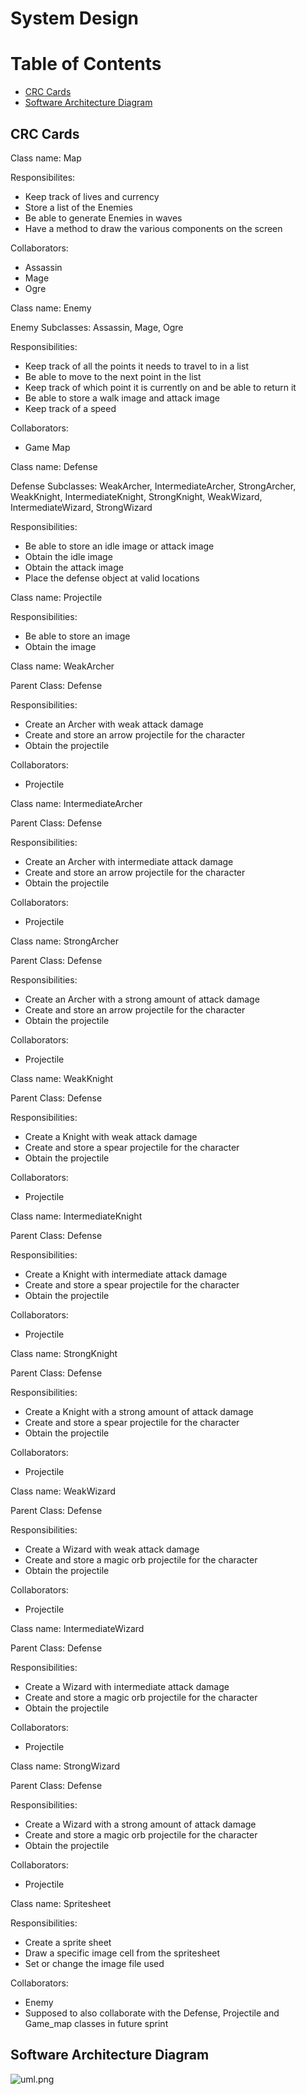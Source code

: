 # System Design 

# Table of Contents
  - [CRC Cards](#crc-cards)
  - [Software Architecture Diagram](#software-architecture-diagram)


## CRC Cards
Class name: Map

Responsibilites:
- Keep track of lives and currency
- Store a list of the Enemies
- Be able to generate Enemies in waves
- Have a method to draw the various components on the screen

Collaborators:
- Assassin
- Mage
- Ogre

Class name: Enemy

Enemy Subclasses: Assassin, Mage, Ogre

Responsibilities:
- Keep track of all the points it needs to travel to in a list
- Be able to move to the next point in the list
- Keep track of which point it is currently on and be able to return it
- Be able to store a walk image and attack image
- Keep track of a speed

Collaborators:
- Game Map

Class name: Defense

Defense Subclasses: WeakArcher, IntermediateArcher, StrongArcher, WeakKnight, IntermediateKnight, StrongKnight, WeakWizard, IntermediateWizard, StrongWizard

Responsibilities:
- Be able to store an idle image or attack image
- Obtain the idle image
- Obtain the attack image
- Place the defense object at valid locations

Class name: Projectile

Responsibilities:
- Be able to store an image
- Obtain the image

Class name: WeakArcher

Parent Class: Defense

Responsibilities:
- Create an Archer with weak attack damage
- Create and store an arrow projectile for the character
- Obtain the projectile

Collaborators:
- Projectile

Class name: IntermediateArcher

Parent Class: Defense

Responsibilities:
- Create an Archer with intermediate attack damage
- Create and store an arrow projectile for the character
- Obtain the projectile

Collaborators:
- Projectile

Class name: StrongArcher

Parent Class: Defense

Responsibilities:
- Create an Archer with a strong amount of attack damage
- Create and store an arrow projectile for the character
- Obtain the projectile

Collaborators:
- Projectile

Class name: WeakKnight

Parent Class: Defense

Responsibilities:
- Create a Knight with weak attack damage
- Create and store a spear projectile for the character
- Obtain the projectile

Collaborators:
- Projectile

Class name: IntermediateKnight

Parent Class: Defense

Responsibilities:
- Create a Knight with intermediate attack damage
- Create and store a spear projectile for the character
- Obtain the projectile

Collaborators:
- Projectile

Class name: StrongKnight

Parent Class: Defense

Responsibilities:
- Create a Knight with a strong amount of attack damage
- Create and store a spear projectile for the character
- Obtain the projectile

Collaborators:
- Projectile

Class name: WeakWizard

Parent Class: Defense

Responsibilities:
- Create a Wizard with weak attack damage
- Create and store a magic orb projectile for the character
- Obtain the projectile

Collaborators:
- Projectile

Class name: IntermediateWizard

Parent Class: Defense

Responsibilities:
- Create a Wizard with intermediate attack damage
- Create and store a magic orb projectile for the character
- Obtain the projectile

Collaborators:
- Projectile

Class name: StrongWizard

Parent Class: Defense

Responsibilities:
- Create a Wizard with a strong amount of attack damage
- Create and store a magic orb projectile for the character
- Obtain the projectile

Collaborators:
- Projectile

Class name: Spritesheet

Responsibilities:
- Create a sprite sheet
- Draw a specific image cell from the spritesheet
- Set or change the image file used

Collaborators:
- Enemy
- Supposed to also collaborate with the Defense, Projectile and Game_map classes in future sprint


## Software Architecture Diagram
![uml.png](https://github.com/UTMCSC301/project-ctrl-alt-elite/blob/master/doc/sprint%202/image/uml.png)
